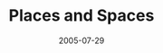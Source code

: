 ---
date: 2005-07-29
title: Places and Spaces
source: ektopia.co.uk
sourceUrl: http://www.ektopia.co.uk/ektopia/archives/2005/07/29/places-spaces
---